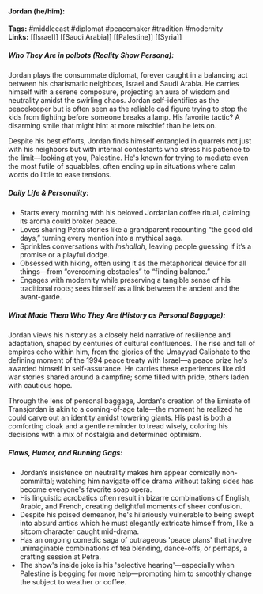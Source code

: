 #### Jordan (he/him):  
**Tags:** #middleeast #diplomat #peacemaker #tradition #modernity  
**Links:** [[Israel]] [[Saudi Arabia]] [[Palestine]] [[Syria]]

##### Who They Are in *polbots* (Reality Show Persona):  
Jordan plays the consummate diplomat, forever caught in a balancing act between his charismatic neighbors, Israel and Saudi Arabia. He carries himself with a serene composure, projecting an aura of wisdom and neutrality amidst the swirling chaos. Jordan self-identifies as the peacekeeper but is often seen as the reliable dad figure trying to stop the kids from fighting before someone breaks a lamp. His favorite tactic? A disarming smile that might hint at more mischief than he lets on.

Despite his best efforts, Jordan finds himself entangled in quarrels not just with his neighbors but with internal contestants who stress his patience to the limit—looking at you, Palestine. He's known for trying to mediate even the most futile of squabbles, often ending up in situations where calm words do little to ease tensions.

##### Daily Life & Personality:  
- Starts every morning with his beloved Jordanian coffee ritual, claiming its aroma could broker peace.
- Loves sharing Petra stories like a grandparent recounting “the good old days,” turning every mention into a mythical saga.
- Sprinkles conversations with *Inshallah*, leaving people guessing if it’s a promise or a playful dodge.
- Obsessed with hiking, often using it as the metaphorical device for all things—from “overcoming obstacles” to “finding balance.”
- Engages with modernity while preserving a tangible sense of his traditional roots; sees himself as a link between the ancient and the avant-garde.  

##### What Made Them Who They Are (History as Personal Baggage):  
Jordan views his history as a closely held narrative of resilience and adaptation, shaped by centuries of cultural confluences. The rise and fall of empires echo within him, from the glories of the Umayyad Caliphate to the defining moment of the 1994 peace treaty with Israel—a peace prize he's awarded himself in self-assurance. He carries these experiences like old war stories shared around a campfire; some filled with pride, others laden with cautious hope.

Through the lens of personal baggage, Jordan's creation of the Emirate of Transjordan is akin to a coming-of-age tale—the moment he realized he could carve out an identity amidst towering giants. His past is both a comforting cloak and a gentle reminder to tread wisely, coloring his decisions with a mix of nostalgia and determined optimism.

##### Flaws, Humor, and Running Gags:  
- Jordan’s insistence on neutrality makes him appear comically non-committal; watching him navigate office drama without taking sides has become everyone's favorite soap opera.
- His linguistic acrobatics often result in bizarre combinations of English, Arabic, and French, creating delightful moments of sheer confusion.
- Despite his poised demeanor, he's hilariously vulnerable to being swept into absurd antics which he must elegantly extricate himself from, like a sitcom character caught mid-drama.
- Has an ongoing comedic saga of outrageous 'peace plans' that involve unimaginable combinations of tea blending, dance-offs, or perhaps, a crafting session at Petra.
- The show's inside joke is his 'selective hearing'—especially when Palestine is begging for more help—prompting him to smoothly change the subject to weather or coffee.